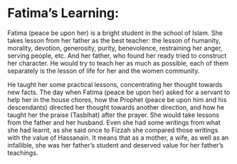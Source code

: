 Fatima’s Learning:
==================

Fatima (peace be upon her) is a bright student in the school of Islam.
She takes lesson from her father as the best teacher: the lesson of
humanity, morality, devotion, generosity, purity, benevolence,
restraining her anger, serving people, etc. And her father, who found
her ready tried to construct her character. He would try to teach her as
much as possible, each of them separately is the lesson of life for her
and the women community.

He taught her some practical lessons, concentrating her thought towards
new facts. The day when Fatima (peace be upon her) asked for a servant
to help her in the house chores, how the Prophet (peace be upon him and
his descendants) directed her thought towards another direction, and how
he taught her the praise (Tasbihat) after the prayer. She would take
lessons from the father and her husband. Even she had some writings from
what she had learnt, as she said once to Fizzah she compared those
writings with the value of Hassanain. It means that as a mother, a wife,
as well as an infallible, she was her father’s student and deserved
value for her father’s teachings.


